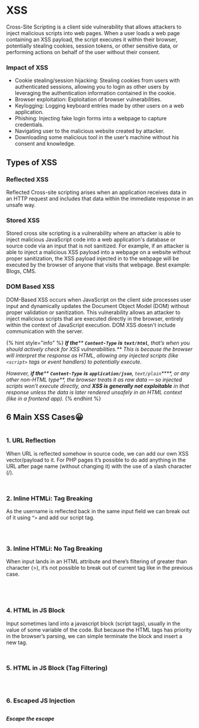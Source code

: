 # XSS

Cross-Site Scripting is a client side vulnerability that allows attackers to inject malicious scripts into web pages. When a user loads a web page containing an XSS payload, the script executes it within their browser, potentially stealing cookies, session tokens, or other sensitive data, or performing actions on behalf of the user without their consent.

### Impact of XSS

* Cookie stealing/session hijacking: Stealing cookies from users with authenticated sessions, allowing you to login as other users by leveraging the authentication information contained in the cookie.
* Browser exploitation: Exploitation of browser vulnerabilities.
* Keylogging: Logging keyboard entries made by other users on a web application.
* Phishing: Injecting fake login forms into a webpage to capture credentials.
* Navigating user to the malicious website created by attacker.
* Downloading some malicious tool in the user’s machine without his consent and knowledge.

## Types of XSS

### Reflected XSS

Reflected Cross-site scripting arises when an application receives data in an HTTP request and includes that data within the immediate response in an unsafe way.

### Stored XSS

Stored cross site scripting is a vulnerability where an attacker is able to inject malicious JavaScript code into a web application's database or source code via an input that is not sanitized. For example, if an attacker is able to inject a malicious XSS payload into a webpage on a website without proper sanitization, the XSS payload injected in to the webpage will be executed by the browser of anyone that visits that webpage. Best example: Blogs, CMS.

### DOM Based XSS

DOM-Based XSS occurs when JavaScript on the client side processes user input and dynamically updates the Document Object Model (DOM) without proper validation or sanitization. This vulnerability allows an attacker to inject malicious scripts that are executed directly in the browser, entirely within the context of JavaScript execution. DOM XSS doesn't include communication with the server.&#x20;

{% hint style="info" %}
_**If the****&#x20;****`Content-Type`****&#x20;****is****&#x20;****`text/html`****, that’s when you should actively check for XSS vulnerabilities.** This is because the browser will interpret the response as HTML, allowing any injected scripts (like `<script>` tags or event handlers) to potentially execute._

_However, **if the****&#x20;****`Content-Type`****&#x20;****is****&#x20;****`application/json`****,****&#x20;****`text/plain`****, or any other non-HTML type**, the browser treats it as raw data — so injected scripts won’t execute directly, and **XSS is generally not exploitable** in that response unless the data is later rendered unsafely in an HTML context (like in a frontend app)._
{% endhint %}

## 6 Main XSS Cases😀

<figure><img src="../../../.gitbook/assets/image (41).png" alt=""><figcaption></figcaption></figure>

### 1. URL Reflection

When URL is reflected somehow in source code, we can add our own XSS vector/payload to it. For PHP pages it’s possible to do add anything in the URL after page name (without changing it) with the use of a slash character (/).

<figure><img src="../../../.gitbook/assets/image (43).png" alt=""><figcaption></figcaption></figure>

<figure><img src="../../../.gitbook/assets/image (44).png" alt=""><figcaption></figcaption></figure>

### 2. Inline HTMLi: Tag Breaking

As the username is reflected back in the same input field we can break out of it using `“>` and add our script tag.

<figure><img src="../../../.gitbook/assets/image (45).png" alt=""><figcaption></figcaption></figure>

<figure><img src="../../../.gitbook/assets/image (46).png" alt=""><figcaption></figcaption></figure>

<figure><img src="../../../.gitbook/assets/image (47).png" alt=""><figcaption></figcaption></figure>

### 3. Inline HTMLi: No Tag Breaking

When input lands in an HTML attribute and there’s filtering of greater than character (>), it’s not possible to break out of current tag like in the previous case.

<figure><img src="../../../.gitbook/assets/image (48).png" alt=""><figcaption></figcaption></figure>

<figure><img src="../../../.gitbook/assets/image (49).png" alt=""><figcaption></figcaption></figure>

<figure><img src="../../../.gitbook/assets/image (50).png" alt=""><figcaption></figcaption></figure>

<figure><img src="../../../.gitbook/assets/image (51).png" alt=""><figcaption></figcaption></figure>

### 4. HTML in JS Block

Input sometimes land into a javascript block (script tags), usually in the value of some variable of the code. But because the HTML tags has priority in the browser’s parsing, we can simple terminate the block and insert a new tag.

<figure><img src="../../../.gitbook/assets/image (52).png" alt=""><figcaption></figcaption></figure>

<figure><img src="../../../.gitbook/assets/image (53).png" alt=""><figcaption></figcaption></figure>

### 5. HTML in JS Block (Tag Filtering)

<figure><img src="../../../.gitbook/assets/image (54).png" alt=""><figcaption></figcaption></figure>

<figure><img src="../../../.gitbook/assets/image (55).png" alt=""><figcaption></figcaption></figure>

<figure><img src="../../../.gitbook/assets/image (57).png" alt=""><figcaption></figcaption></figure>

### 6. Escaped JS Injection

<figure><img src="../../../.gitbook/assets/image (58).png" alt=""><figcaption></figcaption></figure>

_**Escape the escape**_

<figure><img src="../../../.gitbook/assets/image (59).png" alt=""><figcaption></figcaption></figure>


